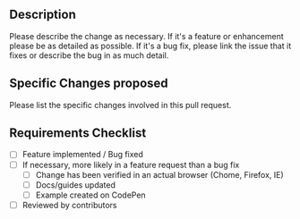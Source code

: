 ## Description

Please describe the change as necessary.
If it's a feature or enhancement please be as detailed as possible.
If it's a bug fix, please link the issue that it fixes or describe the bug in as much detail.

## Specific Changes proposed

Please list the specific changes involved in this pull request.

## Requirements Checklist

- [ ] Feature implemented / Bug fixed
- [ ] If necessary, more likely in a feature request than a bug fix
  - [ ] Change has been verified in an actual browser (Chome, Firefox, IE)
  - [ ] Docs/guides updated
  - [ ] Example created on CodePen
- [ ] Reviewed by contributors
